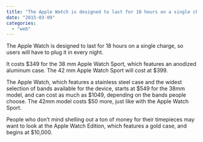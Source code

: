 ```yaml
---
title: "The Apple Watch is designed to last for 18 hours on a single charge, so users wi..."
date: "2015-03-09"
categories: 
  - "web"
---
```


The Apple Watch is designed to last for 18 hours on a single charge, so users will have to plug it in every night.  
  
It costs $349 for the 38 mm Apple Watch Sport, which features an anodized aluminum case. The 42 mm Apple Watch Sport will cost at $399. 
  
The Apple Watch, which features a stainless steel case and the widest selection of bands available for the device, starts at $549 for the 38mm model, and can cost as much as $1049, depending on the bands people choose. The 42mm model costs $50 more, just like with the Apple Watch Sport.  
  
People who don’t mind shelling out a ton of money for their timepieces may want to look at the Apple Watch Edition, which features a gold case, and begins at $10,000.
